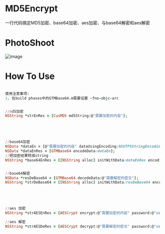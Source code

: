 # MD5Encrypt
一行代码搞定MD5加密、base64加密、aes加密、与base64解密和aes解密 

# PhotoShoot
![image](https://github.com/Zws-China/Encrypt/blob/master/MD5%E5%8A%A0%E5%AF%86/MD5%E5%8A%A0%E5%AF%86/1111.png)


# How To Use

```ruby

使用注意事项:
1. 在build phases中的GTMBase64.m需要设置 -fno-objc-arc


//md5加密
NSString *strEnRes = [CusMD5 md5String:@"需要加密的内容"];





//base64加密
NSData *dataEn = [@"需要加密的内容" dataUsingEncoding:NSUTF8StringEncoding];
NSData *dataEnRes = [GTMBase64 encodeData:dataEn];
//把加密结果转成string
NSString *base64EnRes = [[NSString alloc] initWithData:dataEnRes encoding:NSUTF8StringEncoding];


//base64解密
NSData *resDeBase64 = [GTMBase64 decodeData:@"需要解密的密文"];
NSString *strDeBase64 = [[NSString alloc] initWithData:resDeBase64 encoding:NSUTF8StringEncoding];





//aes 加密
NSString *strAESEnRes = [AESCrypt encrypt:@"需要加密的内容" password:@"secret"];

//aes 解密
NSString *strAESDeRes = [AESCrypt decrypt:@"需要解密的密文" password:@"secret"];




```